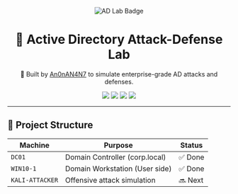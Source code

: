 <p align="center">
  <img src="https://img.shields.io/badge/Active%20Directory%20Lab-%F0%9F%94%92%20Red%20%26%20Blue%20Team%20Project-informational?style=for-the-badge&color=purple&logo=windows" alt="AD Lab Badge"/>
</p>

<h1 align="center">🧠 Active Directory Attack-Defense Lab</h1>

<p align="center">
  🚀 Built by <a href="https://github.com/An0nAN4N7">An0nAN4N7</a> to simulate enterprise-grade AD attacks and defenses.
</p>

<p align="center">
  <img src="https://img.shields.io/badge/Windows_Server-2019-blue?style=flat-square&logo=windows&logoColor=white" />
  <img src="https://img.shields.io/badge/Windows_10-Pro-blue?style=flat-square&logo=windows10" />
  <img src="https://img.shields.io/badge/Kali_Linux-Attacker-critical?style=flat-square&logo=kali-linux" />
  <img src="https://img.shields.io/badge/Stage-Week%201-green?style=flat-square&logo=github" />
</p>

---

## 📁 Project Structure

| Machine     | Purpose                           | Status  |
|-------------|-----------------------------------|---------|
| `DC01`      | Domain Controller (corp.local)     | ✅ Done |
| `WIN10-1`   | Domain Workstation (User side)     | ✅ Done |
| `KALI-ATTACKER` | Offensive attack simulation  | 🔜 Next  |
